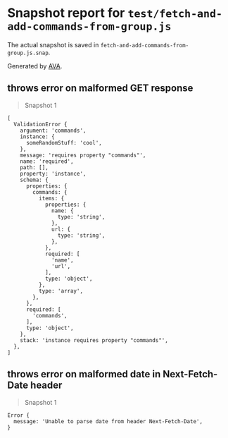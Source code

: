 # Snapshot report for `test/fetch-and-add-commands-from-group.js`

The actual snapshot is saved in `fetch-and-add-commands-from-group.js.snap`.

Generated by [AVA](https://avajs.dev).

## throws error on malformed GET response

> Snapshot 1

    [
      ValidationError {
        argument: 'commands',
        instance: {
          someRandomStuff: 'cool',
        },
        message: 'requires property "commands"',
        name: 'required',
        path: [],
        property: 'instance',
        schema: {
          properties: {
            commands: {
              items: {
                properties: {
                  name: {
                    type: 'string',
                  },
                  url: {
                    type: 'string',
                  },
                },
                required: [
                  'name',
                  'url',
                ],
                type: 'object',
              },
              type: 'array',
            },
          },
          required: [
            'commands',
          ],
          type: 'object',
        },
        stack: 'instance requires property "commands"',
      },
    ]

## throws error on malformed date in Next-Fetch-Date header

> Snapshot 1

    Error {
      message: 'Unable to parse date from header Next-Fetch-Date',
    }
